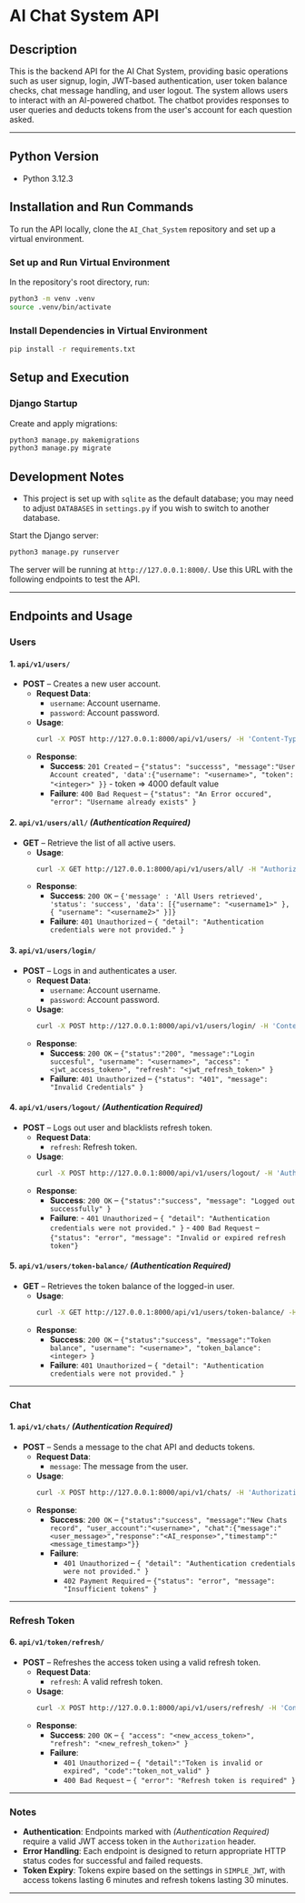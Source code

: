 
# AI Chat System API

## Description
This is the backend API for the AI Chat System, providing basic operations such as user signup, login, JWT-based authentication, user token balance checks, chat message handling, and user logout. The system allows users to interact with an AI-powered chatbot. The chatbot provides responses to user queries and deducts tokens from the user's account for each question asked.

---

## Python Version
- Python 3.12.3

## Installation and Run Commands
To run the API locally, clone the `AI_Chat_System` repository and set up a virtual environment.

### Set up and Run Virtual Environment
In the repository's root directory, run:
```bash
python3 -m venv .venv
source .venv/bin/activate
```

### Install Dependencies in Virtual Environment
```bash
pip install -r requirements.txt
```

## Setup and Execution
### Django Startup
Create and apply migrations:
```bash
python3 manage.py makemigrations
python3 manage.py migrate
```

## Development Notes

- This project is set up with `sqlite` as the default database; you may need to adjust `DATABASES` in `settings.py` if you wish to switch to another database.



Start the Django server:
```bash
python3 manage.py runserver
```

The server will be running at `http://127.0.0.1:8000/`. Use this URL with the following endpoints to test the API.

---

## Endpoints and Usage

### Users

#### 1. `api/v1/users/`
* **POST** – Creates a new user account.
    * **Request Data**:
        - `username`: Account username.
        - `password`: Account password.
    * **Usage**:
        ```bash
        curl -X POST http://127.0.0.1:8000/api/v1/users/ -H 'Content-Type: application/json' -d '{"username": "<username>", "password": "<password>"}'
        ```
    * **Response**:
        - **Success**: `201 Created` – `{"status": "successs", "message":"User Account created", 'data':{"username": "<username>", "token": "<integer>" }}`  - token => 4000 default value
        - **Failure**: `400 Bad Request` – `{"status": "An Error occured", "error": "Username already exists" }`

#### 2. `api/v1/users/all/` *(Authentication Required)*
* **GET** – Retrieve the list of all active users.
    * **Usage**:
        ```bash
        curl -X GET http://127.0.0.1:8000/api/v1/users/all/ -H "Authorization: Bearer <token>"
        ```
    * **Response**:
        - **Success**: `200 OK` – `{'message' : 'All Users retrieved', 'status': 'success', 'data': [{"username": "<username1>" }, { "username": "<username2>" }]}`
        - **Failure**: `401 Unauthorized` – `{ "detail": "Authentication credentials were not provided." }`

#### 3. `api/v1/users/login/`
* **POST** – Logs in and authenticates a user.
    * **Request Data**:
        - `username`: Account username.
        - `password`: Account password.
    * **Usage**:
        ```bash
        curl -X POST http://127.0.0.1:8000/api/v1/users/login/ -H 'Content-Type: application/json' -d '{"username": "<username>", "password": "<password>"}'
        ```
    * **Response**:
        - **Success**: `200 OK` – `{"status":"200", "message":"Login succesful", "username": "<username>", "access": "<jwt_access_token>", "refresh": "<jwt_refresh_token>" }`
        - **Failure**: `401 Unauthorized` – `{"status": "401", "message": "Invalid Credentials" }`

#### 4. `api/v1/users/logout/` *(Authentication Required)*
* **POST** – Logs out user and blacklists refresh token.
    * **Request Data**:
        - `refresh`: Refresh token.
    * **Usage**:
        ```bash
        curl -X POST http://127.0.0.1:8000/api/v1/users/logout/ -H 'Authorization: Bearer <token>' -H 'Content-Type: application/json' -d '{"refresh": "<refresh_token>"}'
        ```
    * **Response**:
        - **Success**: `200 OK` – `{"status":"success", "message": "Logged out successfully" }`
        - **Failure**: 
                - `401 Unauthorized` – `{ "detail": "Authentication credentials were not provided." }`
                - `400 Bad Request` – `{"status": "error", "message": "Invalid or expired refresh token"}`

#### 5. `api/v1/users/token-balance/` *(Authentication Required)*
* **GET** – Retrieves the token balance of the logged-in user.
    * **Usage**:
        ```bash
        curl -X GET http://127.0.0.1:8000/api/v1/users/token-balance/ -H "Authorization: Bearer <token>"
        ```
    * **Response**:
        - **Success**: `200 OK` – `{"status":"success", "message":"Token balance", "username": "<username>", "token_balance": <integer> }`
        - **Failure**: `401 Unauthorized` – `{ "detail": "Authentication credentials were not provided." }`

---

### Chat

#### 1. `api/v1/chats/` *(Authentication Required)*
* **POST** – Sends a message to the chat API and deducts tokens.
    * **Request Data**:
        - `message`: The message from the user.
    * **Usage**:
        ```bash
        curl -X POST http://127.0.0.1:8000/api/v1/chats/ -H 'Authorization: Bearer <token>' -H 'Content-Type: application/json' -d '{"message": "<user_message>"}'
        ```
    * **Response**:
        - **Success**: `200 OK` – `{"status":"success", "message":"New Chats record", "user_account":"<username>", "chat":{"message":"<user_message>","response":"<AI_response>","timestamp":"<message_timestamp>"}}`
        - **Failure**:
            - `401 Unauthorized` – `{ "detail": "Authentication credentials were not provided." }`
            - `402 Payment Required` – `{"status": "error", "message": "Insufficient tokens" }`

---

### Refresh Token

#### 6. `api/v1/token/refresh/`
* **POST** – Refreshes the access token using a valid refresh token.
    * **Request Data**:
        - `refresh`: A valid refresh token.
    * **Usage**:
        ```bash
        curl -X POST http://127.0.0.1:8000/api/v1/users/refresh/ -H 'Content-Type: application/json' -d '{"refresh": "<refresh_token>"}'
        ```
    * **Response**:
        - **Success**: `200 OK` – `{ "access": "<new_access_token>", "refresh": "<new_refresh_token>" }`
        - **Failure**:
            - `401 Unauthorized` – `{ "detail":"Token is invalid or expired", "code":"token_not_valid" }`
            - `400 Bad Request` – `{ "error": "Refresh token is required" }`

---


### Notes

- **Authentication**: Endpoints marked with *(Authentication Required)* require a valid JWT access token in the `Authorization` header.
- **Error Handling**: Each endpoint is designed to return appropriate HTTP status codes for successful and failed requests.
- **Token Expiry**: Tokens expire based on the settings in `SIMPLE_JWT`, with access tokens lasting 6 minutes and refresh tokens lasting 30 minutes.

---

